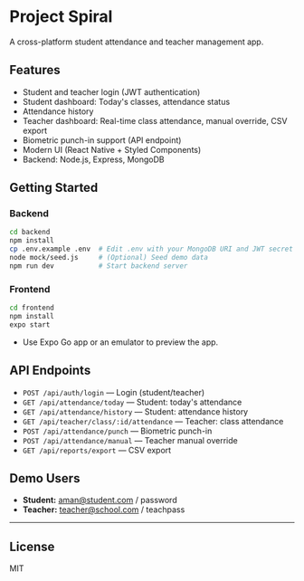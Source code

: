 # Project Spiral

A cross-platform student attendance and teacher management app.

## Features

- Student and teacher login (JWT authentication)
- Student dashboard: Today's classes, attendance status
- Attendance history
- Teacher dashboard: Real-time class attendance, manual override, CSV export
- Biometric punch-in support (API endpoint)
- Modern UI (React Native + Styled Components)
- Backend: Node.js, Express, MongoDB

## Getting Started

### Backend

```sh
cd backend
npm install
cp .env.example .env  # Edit .env with your MongoDB URI and JWT secret
node mock/seed.js     # (Optional) Seed demo data
npm run dev           # Start backend server
```

### Frontend

```sh
cd frontend
npm install
expo start
```

- Use Expo Go app or an emulator to preview the app.

## API Endpoints

- `POST /api/auth/login` — Login (student/teacher)
- `GET /api/attendance/today` — Student: today's attendance
- `GET /api/attendance/history` — Student: attendance history
- `GET /api/teacher/class/:id/attendance` — Teacher: class attendance
- `POST /api/attendance/punch` — Biometric punch-in
- `POST /api/attendance/manual` — Teacher manual override
- `GET /api/reports/export` — CSV export

## Demo Users

- **Student:** aman@student.com / password
- **Teacher:** teacher@school.com / teachpass

---

## License

MIT 